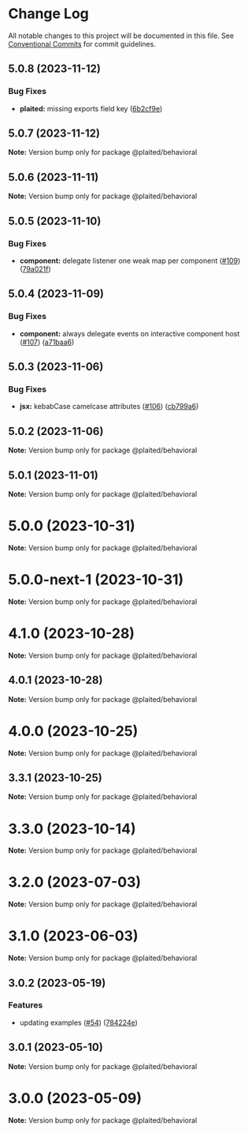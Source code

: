 # Change Log

All notable changes to this project will be documented in this file.
See [Conventional Commits](https://conventionalcommits.org) for commit guidelines.

## 5.0.8 (2023-11-12)


### Bug Fixes

* **plaited:** missing exports field key ([6b2cf9e](https://github.com/plaited/plaited/commit/6b2cf9e6311290cc3782e7f4c5820e1176dbf64f))





## 5.0.7 (2023-11-12)

**Note:** Version bump only for package @plaited/behavioral





## 5.0.6 (2023-11-11)

**Note:** Version bump only for package @plaited/behavioral





## 5.0.5 (2023-11-10)


### Bug Fixes

* **component:** delegate listener one weak map per component ([#109](https://github.com/plaited/plaited/issues/109)) ([79a021f](https://github.com/plaited/plaited/commit/79a021fe7669d4ee5318c0ea8c0d104e805cb07e))





## 5.0.4 (2023-11-09)


### Bug Fixes

* **component:** always delegate events on interactive component host ([#107](https://github.com/plaited/plaited/issues/107)) ([a71baa6](https://github.com/plaited/plaited/commit/a71baa6c5628cd182fe836321c30afec7879e738))





## 5.0.3 (2023-11-06)


### Bug Fixes

* **jsx:** kebabCase camelcase attributes ([#106](https://github.com/plaited/plaited/issues/106)) ([cb799a6](https://github.com/plaited/plaited/commit/cb799a61a7ca0068628ae56eda345671651f7cfb))





## 5.0.2 (2023-11-06)

**Note:** Version bump only for package @plaited/behavioral





## 5.0.1 (2023-11-01)

**Note:** Version bump only for package @plaited/behavioral





# 5.0.0 (2023-10-31)

**Note:** Version bump only for package @plaited/behavioral





# 5.0.0-next-1 (2023-10-31)

**Note:** Version bump only for package @plaited/behavioral





# 4.1.0 (2023-10-28)

**Note:** Version bump only for package @plaited/behavioral

## 4.0.1 (2023-10-28)

**Note:** Version bump only for package @plaited/behavioral

# 4.0.0 (2023-10-25)

**Note:** Version bump only for package @plaited/behavioral

## 3.3.1 (2023-10-25)

**Note:** Version bump only for package @plaited/behavioral

# 3.3.0 (2023-10-14)

**Note:** Version bump only for package @plaited/behavioral

# 3.2.0 (2023-07-03)

**Note:** Version bump only for package @plaited/behavioral

# 3.1.0 (2023-06-03)

**Note:** Version bump only for package @plaited/behavioral

## 3.0.2 (2023-05-19)

### Features

- updating examples ([#54](https://github.com/plaited/plaited/issues/54)) ([784224e](https://github.com/plaited/plaited/commit/784224ebb90ec1954f919632de379036c95d8ea0))

## 3.0.1 (2023-05-10)

**Note:** Version bump only for package @plaited/behavioral

# 3.0.0 (2023-05-09)

**Note:** Version bump only for package @plaited/behavioral
